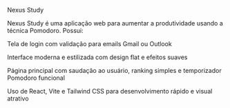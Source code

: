 Nexus Study 

Nexus Study é uma aplicação web para aumentar a produtividade usando a técnica Pomodoro. Possui:

Tela de login com validação para emails Gmail ou Outlook

Interface moderna e estilizada com design flat e efeitos suaves

Página principal com saudação ao usuário, ranking simples e temporizador Pomodoro funcional

Uso de React, Vite e Tailwind CSS para desenvolvimento rápido e visual atrativo
